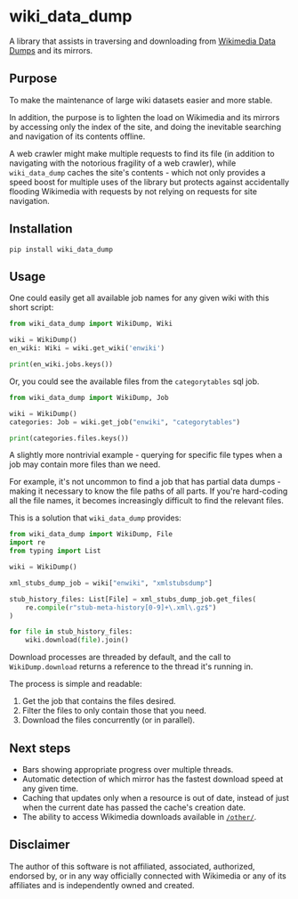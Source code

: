 # wiki_data_dump
A library that assists in traversing and downloading from 
[Wikimedia Data Dumps](https://dumps.wikimedia.org) and its mirrors.

## Purpose
To make the maintenance of large wiki datasets easier and more stable. 

In addition, the purpose is to lighten the load on Wikimedia and its mirrors by 
accessing only the index of the site, and doing the inevitable searching and 
navigation of its contents offline. 

A web crawler might make multiple requests to find its file (in addition to 
navigating with the notorious fragility of a web crawler), while `wiki_data_dump` 
caches the site's contents - which not only provides a speed boost for multiple 
uses of the library but protects against accidentally flooding
Wikimedia with requests by not relying on requests for site navigation.

## Installation
`pip install wiki_data_dump`

## Usage
One could easily get all available job names for any given wiki with this 
short script:

```python
from wiki_data_dump import WikiDump, Wiki

wiki = WikiDump()
en_wiki: Wiki = wiki.get_wiki('enwiki')

print(en_wiki.jobs.keys())
```

Or, you could see the available files from the `categorytables` sql job.

```python
from wiki_data_dump import WikiDump, Job

wiki = WikiDump()
categories: Job = wiki.get_job("enwiki", "categorytables")

print(categories.files.keys())
```

A slightly more nontrivial example - querying for specific file types when a job 
may contain more files than we need.

For example, it's not uncommon to find a job that has partial data dumps - making
it necessary to know the file paths of all parts. If you're hard-coding all the 
file names, it becomes increasingly difficult to find the relevant files.

This is a solution that `wiki_data_dump` provides:
```python
from wiki_data_dump import WikiDump, File
import re
from typing import List

wiki = WikiDump()

xml_stubs_dump_job = wiki["enwiki", "xmlstubsdump"]

stub_history_files: List[File] = xml_stubs_dump_job.get_files(
    re.compile(r"stub-meta-history[0-9]+\.xml\.gz$")
)

for file in stub_history_files:
    wiki.download(file).join()
```

Download processes are threaded by default, and the call to `WikiDump.download`
returns a reference to the thread it's running in.

The process is simple and readable: 
1. Get the job that contains the files desired.
2. Filter the files to only contain those that you need.
3. Download the files concurrently (or in parallel).

## Next steps

* Bars showing appropriate progress over multiple threads.
* Automatic detection of which mirror has the fastest download speed at any 
given time.
* Caching that updates only when a resource is out of date, instead of just when
the current date has passed the cache's creation date.
* The ability to access Wikimedia downloads available in 
[`/other/`](https://dumps.wikimedia.org/other/).

## Disclaimer
The author of this software is not affiliated, associated, authorized, endorsed by, 
or in any way officially connected with Wikimedia or any of its affiliates and is 
independently owned and created.